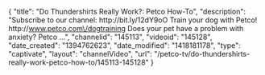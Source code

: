 {
    "title": "Do Thundershirts Really Work?: Petco How-To",
    "description": "Subscribe to our channel: http:\/\/bit.ly\/12dY9oO Train your dog with Petco! http:\/\/www.petco.com\/dogtraining Does your pet have a problem with anxiety? Petco ...",
    "channelid": "145113",
    "videoid": "145128",
    "date_created": "1394762623",
    "date_modified": "1418181178",
    "type": "captivate",
    "layout": "channelVideo",
    "url": "\/petco-tv\/do-thundershirts-really-work-petco-how-to\/145113-145128"
}